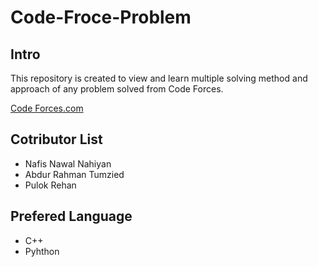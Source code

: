 # Code-Froce-Problem

## Intro ##

This repository is created to view and learn multiple solving method and approach of any problem solved from Code Forces. 

[Code Forces.com](https://codeforces.com/problemset "Code Forces.com")

## Cotributor List ##

- Nafis Nawal Nahiyan 
- Abdur Rahman Tumzied 
- Pulok Rehan 


## Prefered Language ##

- C++ 
- Pyhthon 




